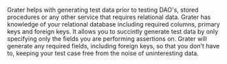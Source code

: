 Grater helps with generating test data prior to testing DAO's, stored procedures or any other service that requires relational data. Grater has knowledge of your relational database including required columns, primary keys and foreign keys. It allows you to succintly generate test data by only specifying only the fields you are performing assertions on. Grater will generate any required fields, including foreign keys, so that you don't have to, keeping your test case free from the noise of uninteresting data.
